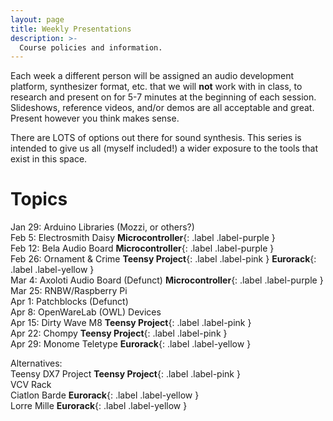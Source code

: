 ```yaml
---
layout: page
title: Weekly Presentations
description: >-
  Course policies and information.
---
```


Each week a different person will be assigned an audio development platform, synthesizer format, etc. that we will **not** work with in class, to research and present on for 5-7 minutes at the beginning of each session. Slideshows, reference videos, and/or demos are all acceptable and great. Present however you think makes sense.

There are LOTS of options out there for sound synthesis. This series is intended to give us all (myself included!) a wider exposure to the tools that exist in this space.

# Topics

Jan 29: Arduino Libraries (Mozzi, or others?)  
Feb 5: Electrosmith Daisy **Microcontroller**{: .label .label-purple }  
Feb 12: Bela Audio Board **Microcontroller**{: .label .label-purple }  
Feb 26: Ornament & Crime **Teensy Project**{: .label .label-pink } **Eurorack**{: .label .label-yellow }  
Mar 4: Axoloti Audio Board (Defunct) **Microcontroller**{: .label .label-purple }  
Mar 25: RNBW/Raspberry Pi  
Apr 1: Patchblocks (Defunct)  
Apr 8: OpenWareLab (OWL) Devices  
Apr 15: Dirty Wave M8 **Teensy Project**{: .label .label-pink }  
Apr 22: Chompy **Teensy Project**{: .label .label-pink }  
Apr 29: Monome Teletype **Eurorack**{: .label .label-yellow }

Alternatives:  
Teensy DX7 Project **Teensy Project**{: .label .label-pink }  
VCV Rack  
Ciatlon Barde **Eurorack**{: .label .label-yellow }  
Lorre Mille **Eurorack**{: .label .label-yellow }

